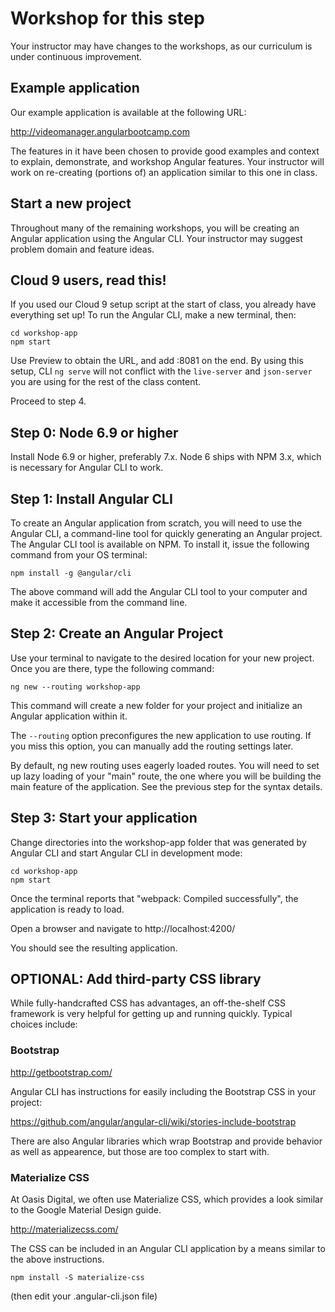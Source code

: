 # Workshop for this step

Your instructor may have changes to the workshops, as our curriculum
is under continuous improvement.

## Example application

Our example application is available at the following URL:

http://videomanager.angularbootcamp.com

The features in it have been chosen to provide good examples and
context to explain, demonstrate, and workshop Angular features. Your
instructor will work on re-creating (portions of) an application
similar to this one in class.

## Start a new project

Throughout many of the remaining workshops, you will be creating an
Angular application using the Angular CLI. Your instructor may suggest
problem domain and feature ideas.

## Cloud 9 users, read this!

If you used our Cloud 9 setup script at the start of class, you
already have everything set up! To run the Angular CLI, make a new
terminal, then:

```
cd workshop-app
npm start
```

Use Preview to obtain the URL, and add :8081 on the end. By using this
setup, CLI `ng serve` will not conflict with the `live-server` and
`json-server` you are using for the rest of the class content.

Proceed to step 4.

## Step 0: Node 6.9 or higher

Install Node 6.9 or higher, preferably 7.x. Node 6 ships with NPM 3.x,
which is necessary for Angular CLI to work.

## Step 1: Install Angular CLI

To create an Angular application from scratch, you will need to use
the Angular CLI, a command-line tool for quickly generating an Angular
project. The Angular CLI tool is available on NPM. To install it,
issue the following command from your OS terminal:

```
npm install -g @angular/cli
```

The above command will add the Angular CLI tool to your computer and
make it accessible from the command line.

## Step 2: Create an Angular Project

Use your terminal to navigate to the desired location for your new
project. Once you are there, type the following command:

```
ng new --routing workshop-app
```

This command will create a new folder for your project and initialize
an Angular application within it.

The `--routing` option preconfigures the new application to use
routing. If you miss this option, you can manually add the routing
settings later.

By default, ng new routing uses eagerly loaded routes. You will need
to set up lazy loading of your "main" route, the one where you will
be building the main feature of the application. See the previous
step for the syntax details.

## Step 3: Start your application

Change directories into the workshop-app folder that was generated by
Angular CLI and start Angular CLI in development mode:

```
cd workshop-app
npm start
```

Once the terminal reports that "webpack: Compiled successfully", the
application is ready to load.

Open a browser and navigate to http://localhost:4200/

You should see the resulting application.

## OPTIONAL: Add third-party CSS library

While fully-handcrafted CSS has advantages, an off-the-shelf CSS
framework is very helpful for getting up and running quickly. Typical
choices include:

### Bootstrap

http://getbootstrap.com/

Angular CLI has instructions for easily including the Bootstrap CSS in
your project:

https://github.com/angular/angular-cli/wiki/stories-include-bootstrap

There are also Angular libraries which wrap Bootstrap and provide
behavior as well as appearence, but those are too complex to start with.

### Materialize CSS

At Oasis Digital, we often use Materialize CSS, which provides a look
similar to the Google Material Design guide.

http://materializecss.com/

The CSS can be included in an Angular CLI application by a means
similar to the above instructions.

```
npm install -S materialize-css
```

(then edit your .angular-cli.json file)
